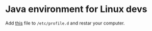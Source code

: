 # Java environment for Linux devs

Add [this](myenvvars.sh) file to `/etc/profile.d` and restar your computer.
